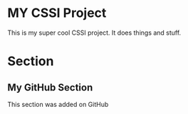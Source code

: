 # MY CSSI Project

This is my super cool CSSI project. It does things and stuff.

# Section

## My GitHub Section

This section was added on GitHub
